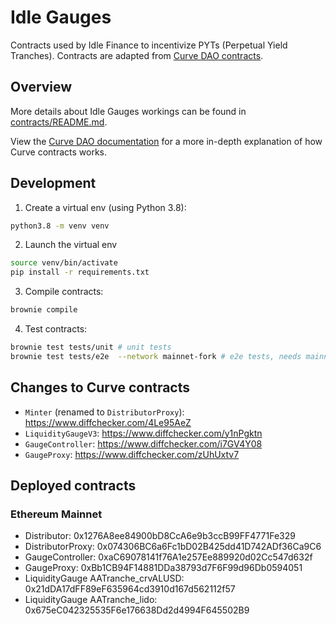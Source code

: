 # Idle Gauges

Contracts used by Idle Finance to incentivize PYTs (Perpetual Yield Tranches). Contracts are adapted from [Curve DAO contracts](https://github.com/curvefi/curve-dao-contracts).

## Overview

More details about Idle Gauges workings can be found in [contracts/README.md](contracts/README.md).

View the [Curve DAO documentation](https://curve.readthedocs.io/dao-overview.html) for a more in-depth explanation of how Curve contracts works.

## Development

1. Create a virtual env (using Python 3.8):

```bash
python3.8 -m venv venv
```

2. Launch the virtual env
```bash
source venv/bin/activate
pip install -r requirements.txt
```

3. Compile contracts:

```bash
brownie compile
```

4. Test contracts:

```bash
brownie test tests/unit # unit tests
brownie test tests/e2e  --network mainnet-fork # e2e tests, needs mainnet forking
```

## Changes to Curve contracts 

- `Minter` (renamed to `DistributorProxy`): https://www.diffchecker.com/4Le95AeZ
- `LiquidityGaugeV3`: https://www.diffchecker.com/y1nPgktn
- `GaugeController`: https://www.diffchecker.com/i7GV4Y08
- `GaugeProxy`: https://www.diffchecker.com/zUhUxtv7

## Deployed contracts

### Ethereum Mainnet

- Distributor: 0x1276A8ee84900bD8CcA6e9b3ccB99FF4771Fe329
- DistributorProxy: 0x074306BC6a6Fc1bD02B425dd41D742ADf36Ca9C6
- GaugeController: 0xaC69078141f76A1e257Ee889920d02Cc547d632f
- GaugeProxy: 0xBb1CB94F14881DDa38793d7F6F99d96Db0594051
- LiquidityGauge AATranche_crvALUSD: 0x21dDA17dFF89eF635964cd3910d167d562112f57
- LiquidityGauge AATranche_lido: 0x675eC042325535F6e176638Dd2d4994F645502B9
